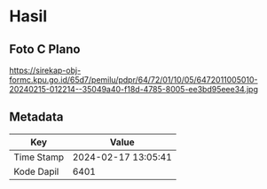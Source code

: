 # Hasil

## Foto C Plano

https://sirekap-obj-formc.kpu.go.id/65d7/pemilu/pdpr/64/72/01/10/05/6472011005010-20240215-012214--35049a40-f18d-4785-8005-ee3bd95eee34.jpg


## Metadata

| Key        | Value               |
| ---------- | ------------------- |
| Time Stamp | 2024-02-17 13:05:41 |
| Kode Dapil | 6401                |



